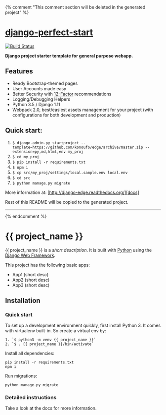 {% comment "This comment section will be deleted in the generated project" %}

# [django-perfect-start][docs]

[![Build Status](https://travis-ci.org/konoufo/perfectstart.svg?branch=master)](https://travis-ci.org/konoufo/perfectstart)

**Django project starter template for general purpose webapp.**

## Features

* Ready Bootstrap-themed pages
* User Accounts made easy
* Better Security with [12-Factor](http://12factor.net/) recommendations 
* Logging/Debugging Helpers
* Python 3.5 / Django 1.11
* Webpack 2.0, best/easiest assets management for your project (with configurations for both development and production)

## Quick start:

1. `$ django-admin.py startproject --template=https://github.com/konoufo/edge/archive/master.zip --extension=py,md,html,env my_proj`
2. `$ cd my_proj`
3. `$ pip install -r requirements.txt `
4. `$ npm i`
5. `$ cp src/my_proj/settings/local.sample.env local.env`
6. `$ cd src`
7. `$ python manage.py migrate`

More information at: [http://django-edge.readthedocs.org/][docs]


[docs]: http://django-edge.readthedocs.org/

Rest of this README will be copied to the generated project.

--------------------------------------------------------------------------------------------

{% endcomment %}

# {{ project_name }}

{{ project_name }} is a _short description_. It is built with [Python][0] using the [Django Web Framework][1].

This project has the following basic apps:

* App1 (short desc)
* App2 (short desc)
* App3 (short desc)

## Installation

### Quick start

To set up a development environment quickly, first install Python 3. It
comes with virtualenv built-in. So create a virtual env by:

    1. `$ python3 -m venv {{ project_name }}`
    2. `$ . {{ project_name }}/bin/activate`

Install all dependencies:

    pip install -r requirements.txt
    npm i

Run migrations:

    python manage.py migrate

### Detailed instructions

Take a look at the docs for more information.

[0]: https://www.python.org/
[1]: https://www.djangoproject.com/
